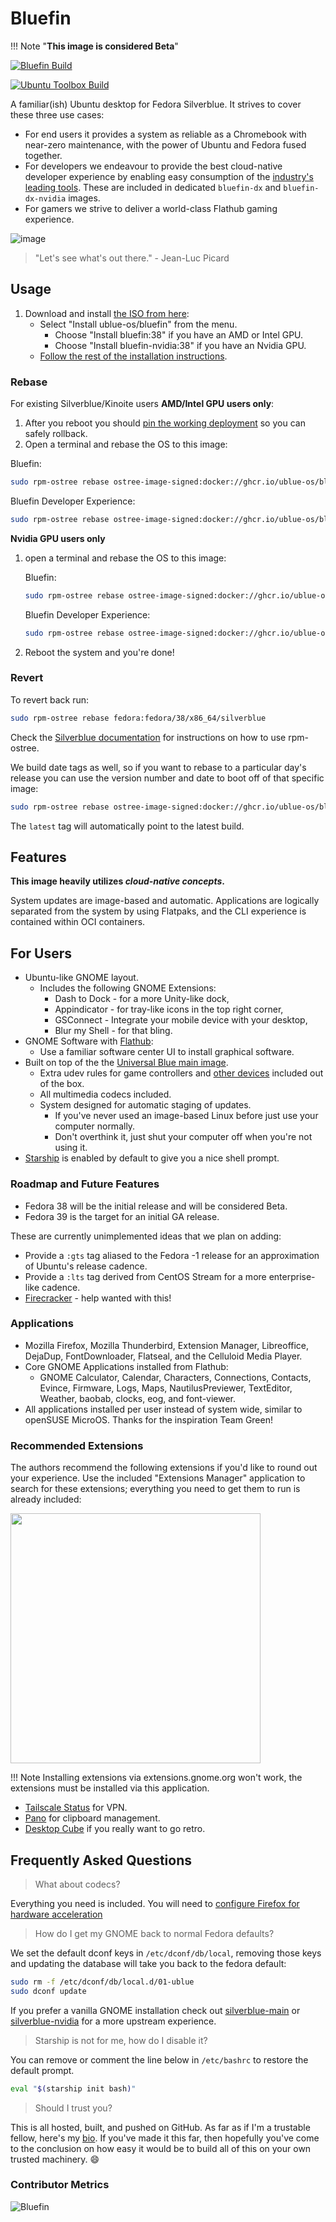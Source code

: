 # Bluefin

!!! Note "**This image is considered Beta**"

[![Bluefin Build](https://github.com/ublue-os/bluefin/actions/workflows/build.yml/badge.svg)](https://github.com/ublue-os/bluefin/actions/workflows/build.yml)

[![Ubuntu Toolbox Build](https://github.com/ublue-os/bluefin/actions/workflows/build-ubuntu-toolbox.yml/badge.svg)](https://github.com/ublue-os/bluefin/actions/workflows/build-ubuntu-toolbox.yml)

A familiar(ish) Ubuntu desktop for Fedora Silverblue. It strives to cover these three use cases:

- For end users it provides a system as reliable as a Chromebook with near-zero maintenance, with the power of Ubuntu and Fedora fused together.
- For developers we endeavour to provide the best cloud-native developer experience by enabling easy consumption of the [industry's leading tools](https://landscape.cncf.io/card-mode?sort=stars). These are included in dedicated `bluefin-dx` and `bluefin-dx-nvidia` images.
- For gamers we strive to deliver a world-class Flathub gaming experience.

![image](https://user-images.githubusercontent.com/1264109/224488462-ac4ed2ad-402d-4116-bd08-15f61acce5cf.png)

> "Let's see what's out there." - Jean-Luc Picard

## Usage

1. Download and install [the ISO from here](https://github.com/ublue-os/main/releases/latest/):
   - Select "Install ublue-os/bluefin" from the menu.
     - Choose "Install bluefin:38" if you have an AMD or Intel GPU.
     - Choose "Install bluefin-nvidia:38" if you have an Nvidia GPU.
   - [Follow the rest of the installation instructions](https://ublue.it/installation/).

### Rebase

For existing Silverblue/Kinoite users **AMD/Intel GPU users only**:

1. After you reboot you should [pin the working deployment](https://docs.fedoraproject.org/en-US/fedora-silverblue/faq/#_about_using_silverblue) so you can safely rollback.
2. Open a terminal and rebase the OS to this image:

Bluefin:

```bash
sudo rpm-ostree rebase ostree-image-signed:docker://ghcr.io/ublue-os/bluefin:38
```

Bluefin Developer Experience:

```bash
sudo rpm-ostree rebase ostree-image-signed:docker://ghcr.io/ublue-os/bluefin-dx:38
```

**Nvidia GPU users only** 

1. open a terminal and rebase the OS to this image:

    Bluefin:

    ```bash
    sudo rpm-ostree rebase ostree-image-signed:docker://ghcr.io/ublue-os/bluefin-nvidia:38
    ```

    Bluefin Developer Experience:

    ```bash
    sudo rpm-ostree rebase ostree-image-signed:docker://ghcr.io/ublue-os/bluefin-dx-nvidia:38
    ```  
  
2. Reboot the system and you're done!

### Revert

To revert back run:

  ```bash
  sudo rpm-ostree rebase fedora:fedora/38/x86_64/silverblue
  ```

  Check the [Silverblue documentation](https://docs.fedoraproject.org/en-US/fedora-silverblue/) for instructions on how to use rpm-ostree.

  We build date tags as well, so if you want to rebase to a particular day's release you can use the version number and date to boot off of that specific image:
  
  ```bash
  sudo rpm-ostree rebase ostree-image-signed:docker://ghcr.io/ublue-os/bluefin:37-20230310
  ```

The `latest` tag will automatically point to the latest build.

## Features

**This image heavily utilizes _cloud-native concepts_.**

System updates are image-based and automatic. Applications are logically separated from the system by using Flatpaks, and the CLI experience is contained within OCI containers.

## For Users

- Ubuntu-like GNOME layout.
  - Includes the following GNOME Extensions:
    - Dash to Dock - for a more Unity-like dock,
    - Appindicator - for tray-like icons in the top right corner,
    - GSConnect - Integrate your mobile device with your desktop,
    - Blur my Shell - for that bling.
- GNOME Software with [Flathub](https://flathub.org):
  - Use a familiar software center UI to install graphical software.
- Built on top of the the [Universal Blue main image](https://github.com/ublue-os/main).
  - Extra udev rules for game controllers and [other devices](https://github.com/ublue-os/config) included out of the box.
  - All multimedia codecs included.
  - System designed for automatic staging of updates.
    - If you've never used an image-based Linux before just use your computer normally.
    - Don't overthink it, just shut your computer off when you're not using it.
- [Starship](https://starship.rs) is enabled by default to give you a nice shell prompt.

### Roadmap and Future Features

- Fedora 38 will be the initial release and will be considered Beta.
- Fedora 39 is the target for an initial GA release.

These are currently unimplemented ideas that we plan on adding:

- Provide a `:gts` tag aliased to the Fedora -1 release for an approximation of Ubuntu's release cadence.
- Provide a `:lts` tag derived from CentOS Stream for a more enterprise-like cadence.
- [Firecracker](https://github.com/firecracker-microvm/firecracker) - help wanted with this!

### Applications

- Mozilla Firefox, Mozilla Thunderbird, Extension Manager, Libreoffice, DejaDup, FontDownloader, Flatseal, and the Celluloid Media Player.
- Core GNOME Applications installed from Flathub:
  - GNOME Calculator, Calendar, Characters, Connections, Contacts, Evince, Firmware, Logs, Maps, NautilusPreviewer, TextEditor, Weather, baobab, clocks, eog, and font-viewer.
- All applications installed per user instead of system wide, similar to openSUSE MicroOS. Thanks for the inspiration Team Green!

### Recommended Extensions

The authors recommend the following extensions if you'd like to round out your experience. Use the included "Extensions Manager" application to search for these extensions; everything you need to get them to run is already included:

<img src="https://user-images.githubusercontent.com/1264109/224862317-569d018f-a7be-4895-82ff-e2c67652a0ab.png" width="400">

!!! Note 
    Installing extensions via extensions.gnome.org won't work, the extensions must be installed via this application.

- [Tailscale Status](https://extensions.gnome.org/extension/5112/tailscale-status/) for VPN.
- [Pano](https://extensions.gnome.org/extension/5278/pano/) for clipboard management.
- [Desktop Cube](https://extensions.gnome.org/extension/4648/desktop-cube/) if you really want to go retro.

## Frequently Asked Questions

> What about codecs?

Everything you need is included. You will need to [configure Firefox for hardware acceleration](/guide/codecs/)

> How do I get my GNOME back to normal Fedora defaults?

We set the default dconf keys in `/etc/dconf/db/local`, removing those keys and updating the database will take you back to the fedora default:

```bash
sudo rm -f /etc/dconf/db/local.d/01-ublue
sudo dconf update
```

If you prefer a vanilla GNOME installation check out [silverblue-main](https://github.com/ublue-os/main) or [silverblue-nvidia](https://github.com/ublue-os/nvidia) for a more upstream experience.

> Starship is not for me, how do I disable it?

You can remove or comment the line below in `/etc/bashrc` to restore the default prompt.

```bash
eval "$(starship init bash)"
```

> Should I trust you?

This is all hosted, built, and pushed on GitHub. As far as if I'm a trustable fellow, here's my [bio](https://www.ypsidanger.com/about/). If you've made it this far, then hopefully you've come to the conclusion on how easy it would be to build all of this on your own trusted machinery. :smile:

### Contributor Metrics

![Bluefin](https://repobeats.axiom.co/api/embed/40b85b252bf6ea25eb90539d1adcea013ccae69a.svg "Repobeats analytics image")
